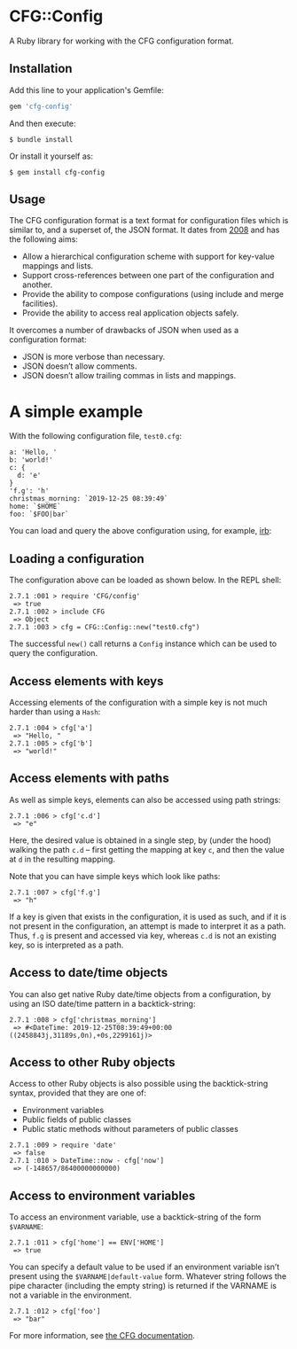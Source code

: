 # CFG::Config

A Ruby library for working with the CFG configuration format.

## Installation

Add this line to your application's Gemfile:

```ruby
gem 'cfg-config'
```

And then execute:

    $ bundle install

Or install it yourself as:

    $ gem install cfg-config

## Usage

The CFG configuration format is a text format for configuration files which is similar to, and a superset of, the JSON format. It dates from [2008](https://wiki.python.org/moin/HierConfig) and has the following aims:

* Allow a hierarchical configuration scheme with support for key-value mappings and lists.
* Support cross-references between one part of the configuration and another.
* Provide the ability to compose configurations (using include and merge facilities).
* Provide the ability to access real application objects safely.

It overcomes a number of drawbacks of JSON when used as a configuration format:

* JSON is more verbose than necessary.
* JSON doesn’t allow comments.
* JSON doesn’t allow trailing commas in lists and mappings.

A simple example
================

With the following configuration file, `test0.cfg`:
```text
a: 'Hello, '
b: 'world!'
c: {
  d: 'e'
}
'f.g': 'h'
christmas_morning: `2019-12-25 08:39:49`
home: `$HOME`
foo: `$FOO|bar`
```

You can load and query the above configuration using, for example, [irb](https://ruby-doc.org/stdlib-2.4.0/libdoc/irb/rdoc/IRB.html):

Loading a configuration
-----------------------

The configuration above can be loaded as shown below. In the REPL shell:
```text
2.7.1 :001 > require 'CFG/config'
 => true
2.7.1 :002 > include CFG
 => Object
2.7.1 :003 > cfg = CFG::Config::new("test0.cfg")
```

The successful `new()` call returns a `Config` instance which can be used to query the configuration.

Access elements with keys
-------------------------
Accessing elements of the configuration with a simple key is not much harder than using a `Hash`:
```text
2.7.1 :004 > cfg['a']
 => "Hello, "
2.7.1 :005 > cfg['b']
 => "world!"
```

Access elements with paths
--------------------------
As well as simple keys, elements can also be accessed using path strings:
```text
2.7.1 :006 > cfg['c.d']
 => "e"
```
Here, the desired value is obtained in a single step, by (under the hood) walking the path `c.d` – first getting the mapping at key `c`, and then the value at `d` in the resulting mapping.

Note that you can have simple keys which look like paths:
```text
2.7.1 :007 > cfg['f.g']
 => "h"
```
If a key is given that exists in the configuration, it is used as such, and if it is not present in the configuration, an attempt is made to interpret it as a path. Thus, `f.g` is present and accessed via key, whereas `c.d` is not an existing key, so is interpreted as a path.

Access to date/time objects
---------------------------
You can also get native Ruby date/time objects from a configuration, by using an ISO date/time pattern in a backtick-string:
```text
2.7.1 :008 > cfg['christmas_morning']
 => #<DateTime: 2019-12-25T08:39:49+00:00 ((2458843j,31189s,0n),+0s,2299161j)>
```
Access to other Ruby objects
----------------------------
Access to other Ruby objects is also possible using the backtick-string syntax, provided that they are one of:
* Environment variables
* Public fields of public classes
* Public static methods without parameters of public classes
```text
2.7.1 :009 > require 'date'
 => false
2.7.1 :010 > DateTime::now - cfg['now']
 => (-148657/86400000000000)
 ```

Access to environment variables
-------------------------------
To access an environment variable, use a backtick-string of the form `$VARNAME`:
```text
2.7.1 :011 > cfg['home'] == ENV['HOME']
 => true
```
You can specify a default value to be used if an environment variable isn’t present using the `$VARNAME|default-value` form. Whatever string follows the pipe character (including the empty string) is returned if the VARNAME is not a variable in the environment.
```text
2.7.1 :012 > cfg['foo']
 => "bar"
```

For more information, see [the CFG documentation](https://docs.red-dove.com/cfg/index.html).
